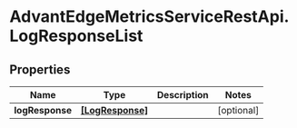 # AdvantEdgeMetricsServiceRestApi.LogResponseList

## Properties
Name | Type | Description | Notes
------------ | ------------- | ------------- | -------------
**logResponse** | [**[LogResponse]**](LogResponse.md) |  | [optional] 


